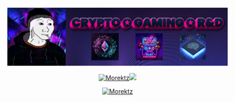 [![](imgs/p.png)](https://www.bit.ly/morektz)

<p style="text-align: center;">

<p align="center"><a href="https://bit.ly/morektz">
  <img src=https://github-readme-stats.vercel.app/api?username=morektz&show_icons=true&theme=radical alt="Morektz"/><img src=/imgs/mm.gif/></a>
</p>
<p align="center"><a href="https://bit.ly/morektz">
<img src=https://komarev.com/ghpvc/?username=morektz&color=blueviolet alt="Morektz"/></a>
</p>
